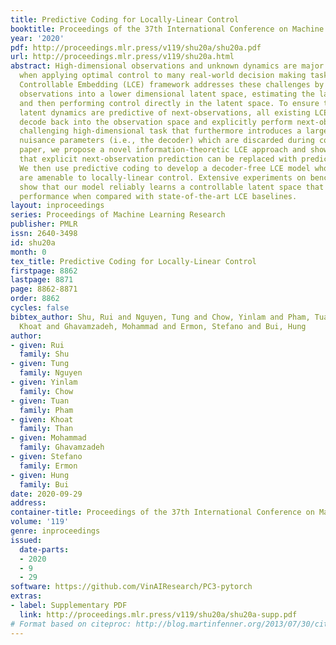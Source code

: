 ```yaml
---
title: Predictive Coding for Locally-Linear Control
booktitle: Proceedings of the 37th International Conference on Machine Learning
year: '2020'
pdf: http://proceedings.mlr.press/v119/shu20a/shu20a.pdf
url: http://proceedings.mlr.press/v119/shu20a.html
abstract: High-dimensional observations and unknown dynamics are major challenges
  when applying optimal control to many real-world decision making tasks. The Learning
  Controllable Embedding (LCE) framework addresses these challenges by embedding the
  observations into a lower dimensional latent space, estimating the latent dynamics,
  and then performing control directly in the latent space. To ensure the learned
  latent dynamics are predictive of next-observations, all existing LCE approaches
  decode back into the observation space and explicitly perform next-observation prediction—a
  challenging high-dimensional task that furthermore introduces a large number of
  nuisance parameters (i.e., the decoder) which are discarded during control. In this
  paper, we propose a novel information-theoretic LCE approach and show theoretically
  that explicit next-observation prediction can be replaced with predictive coding.
  We then use predictive coding to develop a decoder-free LCE model whose latent dynamics
  are amenable to locally-linear control. Extensive experiments on benchmark tasks
  show that our model reliably learns a controllable latent space that leads to superior
  performance when compared with state-of-the-art LCE baselines.
layout: inproceedings
series: Proceedings of Machine Learning Research
publisher: PMLR
issn: 2640-3498
id: shu20a
month: 0
tex_title: Predictive Coding for Locally-Linear Control
firstpage: 8862
lastpage: 8871
page: 8862-8871
order: 8862
cycles: false
bibtex_author: Shu, Rui and Nguyen, Tung and Chow, Yinlam and Pham, Tuan and Than,
  Khoat and Ghavamzadeh, Mohammad and Ermon, Stefano and Bui, Hung
author:
- given: Rui
  family: Shu
- given: Tung
  family: Nguyen
- given: Yinlam
  family: Chow
- given: Tuan
  family: Pham
- given: Khoat
  family: Than
- given: Mohammad
  family: Ghavamzadeh
- given: Stefano
  family: Ermon
- given: Hung
  family: Bui
date: 2020-09-29
address: 
container-title: Proceedings of the 37th International Conference on Machine Learning
volume: '119'
genre: inproceedings
issued:
  date-parts:
  - 2020
  - 9
  - 29
software: https://github.com/VinAIResearch/PC3-pytorch
extras:
- label: Supplementary PDF
  link: http://proceedings.mlr.press/v119/shu20a/shu20a-supp.pdf
# Format based on citeproc: http://blog.martinfenner.org/2013/07/30/citeproc-yaml-for-bibliographies/
---
```

